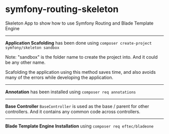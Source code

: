 # symfony-routing-skeleton
Skeleton App to show how to use Symfony Routing and Blade Template Engine

---

**Application Scafolding** has been done using `composer create-project symfony/skeleton sandbox`

Note: "sandbox" is the folder name to create the project into. And it could be any other name.

Scafolding the application using this method saves time, and also avoids many of the errors while developing the application.

---

**Annotation** has been installed using `composer req annotations`

---

**Base Controller** `BaseController` is used as the base / parent for other controllers. And it contains any common code across controllers.

---

**Blade Template Engine Installation** using `composer req eftec/bladeone`